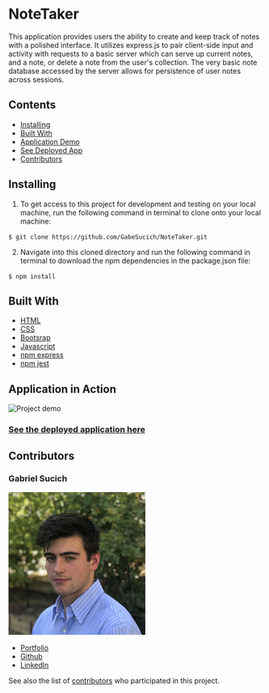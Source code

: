 # NoteTaker

This application provides users the ability to create and keep track of notes with a polished interface. It utilizes express.js to pair client-side input and activity with requests to a basic server which can serve up current notes, and a note, or delete a note from the user's collection. The very basic note database accessed by the server allows for persistence of user notes across sessions.

## Contents

* [Installing](#installing)
* [Built With](#built-with)
* [Application Demo](#application-in-action)
* [See Deployed App](https://lit-sierra-39833.herokuapp.com/)
* [Contributors](#contributors)

## Installing

1. To get access to this project for development and testing on your local machine, run the following command in terminal to clone onto your local machine:

```
$ git clone https://github.com/GabeSucich/NoteTaker.git
```
2. Navigate into this cloned directory and run the following command in terminal to download the npm dependencies in the package.json file:

```
$ npm install
```

## Built With

* [HTML](https://developer.mozilla.org/en-US/docs/Web/HTML)
* [CSS](https://developer.mozilla.org/en-US/docs/Web/CSS)
* [Bootsrap](https://getbootstrap.com/docs/4.5/getting-started/introduction/)
* [Javascript](https://developer.mozilla.org/en-US/docs/Web/JavaScript)
* [npm express](https://developer.mozilla.org/en-US/docs/Learn/Server-side/Express_Nodejs/Introduction)
* [npm jest](https://jestjs.io/docs/en/getting-started)

## Application in Action

![Project demo](assets/app.gif)

### [See the deployed application here](https://lit-sierra-39833.herokuapp.com/)

## Contributors

### Gabriel Sucich

![Profile](assets/profile.png)

- [Portfolio](https://gabesucich.github.io/UpdatedPortfolio/)
- [Github](https://github.com/GabeSucich)
- [LinkedIn](www.linkedin.com/in/gabriel-sucich-6a28a71a8)

See also the list of [contributors](https://github.com/GabeSucich/TeamProfileGenerator/contributors) who participated in this project.
